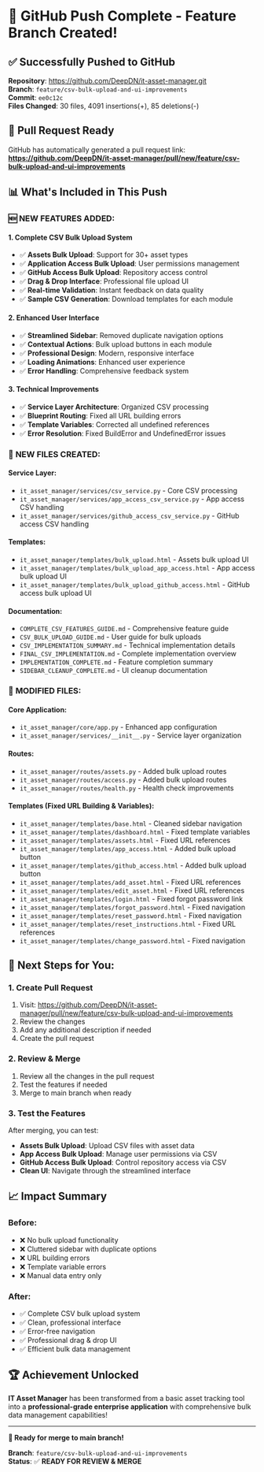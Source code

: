 # 🚀 GitHub Push Complete - Feature Branch Created!

## ✅ **Successfully Pushed to GitHub**

**Repository**: https://github.com/DeepDN/it-asset-manager.git  
**Branch**: `feature/csv-bulk-upload-and-ui-improvements`  
**Commit**: `ee0c12c`  
**Files Changed**: 30 files, 4091 insertions(+), 85 deletions(-)

## 🎯 **Pull Request Ready**

GitHub has automatically generated a pull request link:
**https://github.com/DeepDN/it-asset-manager/pull/new/feature/csv-bulk-upload-and-ui-improvements**

## 📊 **What's Included in This Push**

### 🆕 **NEW FEATURES ADDED:**

#### **1. Complete CSV Bulk Upload System**
- ✅ **Assets Bulk Upload**: Support for 30+ asset types
- ✅ **Application Access Bulk Upload**: User permissions management
- ✅ **GitHub Access Bulk Upload**: Repository access control
- ✅ **Drag & Drop Interface**: Professional file upload UI
- ✅ **Real-time Validation**: Instant feedback on data quality
- ✅ **Sample CSV Generation**: Download templates for each module

#### **2. Enhanced User Interface**
- ✅ **Streamlined Sidebar**: Removed duplicate navigation options
- ✅ **Contextual Actions**: Bulk upload buttons in each module
- ✅ **Professional Design**: Modern, responsive interface
- ✅ **Loading Animations**: Enhanced user experience
- ✅ **Error Handling**: Comprehensive feedback system

#### **3. Technical Improvements**
- ✅ **Service Layer Architecture**: Organized CSV processing
- ✅ **Blueprint Routing**: Fixed all URL building errors
- ✅ **Template Variables**: Corrected all undefined references
- ✅ **Error Resolution**: Fixed BuildError and UndefinedError issues

### 📁 **NEW FILES CREATED:**

#### **Service Layer:**
- `it_asset_manager/services/csv_service.py` - Core CSV processing
- `it_asset_manager/services/app_access_csv_service.py` - App access CSV handling
- `it_asset_manager/services/github_access_csv_service.py` - GitHub access CSV handling

#### **Templates:**
- `it_asset_manager/templates/bulk_upload.html` - Assets bulk upload UI
- `it_asset_manager/templates/bulk_upload_app_access.html` - App access bulk upload UI
- `it_asset_manager/templates/bulk_upload_github_access.html` - GitHub access bulk upload UI

#### **Documentation:**
- `COMPLETE_CSV_FEATURES_GUIDE.md` - Comprehensive feature guide
- `CSV_BULK_UPLOAD_GUIDE.md` - User guide for bulk uploads
- `CSV_IMPLEMENTATION_SUMMARY.md` - Technical implementation details
- `FINAL_CSV_IMPLEMENTATION.md` - Complete implementation overview
- `IMPLEMENTATION_COMPLETE.md` - Feature completion summary
- `SIDEBAR_CLEANUP_COMPLETE.md` - UI cleanup documentation

### 🔧 **MODIFIED FILES:**

#### **Core Application:**
- `it_asset_manager/core/app.py` - Enhanced app configuration
- `it_asset_manager/services/__init__.py` - Service layer organization

#### **Routes:**
- `it_asset_manager/routes/assets.py` - Added bulk upload routes
- `it_asset_manager/routes/access.py` - Added bulk upload routes
- `it_asset_manager/routes/health.py` - Health check improvements

#### **Templates (Fixed URL Building & Variables):**
- `it_asset_manager/templates/base.html` - Cleaned sidebar navigation
- `it_asset_manager/templates/dashboard.html` - Fixed template variables
- `it_asset_manager/templates/assets.html` - Fixed URL references
- `it_asset_manager/templates/app_access.html` - Added bulk upload button
- `it_asset_manager/templates/github_access.html` - Added bulk upload button
- `it_asset_manager/templates/add_asset.html` - Fixed URL references
- `it_asset_manager/templates/edit_asset.html` - Fixed URL references
- `it_asset_manager/templates/login.html` - Fixed forgot password link
- `it_asset_manager/templates/forgot_password.html` - Fixed navigation
- `it_asset_manager/templates/reset_password.html` - Fixed navigation
- `it_asset_manager/templates/reset_instructions.html` - Fixed URL references
- `it_asset_manager/templates/change_password.html` - Fixed navigation

## 🎯 **Next Steps for You:**

### **1. Create Pull Request**
1. Visit: https://github.com/DeepDN/it-asset-manager/pull/new/feature/csv-bulk-upload-and-ui-improvements
2. Review the changes
3. Add any additional description if needed
4. Create the pull request

### **2. Review & Merge**
1. Review all the changes in the pull request
2. Test the features if needed
3. Merge to main branch when ready

### **3. Test the Features**
After merging, you can test:
- **Assets Bulk Upload**: Upload CSV files with asset data
- **App Access Bulk Upload**: Manage user permissions via CSV
- **GitHub Access Bulk Upload**: Control repository access via CSV
- **Clean UI**: Navigate through the streamlined interface

## 📈 **Impact Summary**

### **Before:**
- ❌ No bulk upload functionality
- ❌ Cluttered sidebar with duplicate options
- ❌ URL building errors
- ❌ Template variable errors
- ❌ Manual data entry only

### **After:**
- ✅ Complete CSV bulk upload system
- ✅ Clean, professional interface
- ✅ Error-free navigation
- ✅ Professional drag & drop UI
- ✅ Efficient bulk data management

## 🏆 **Achievement Unlocked**

**IT Asset Manager** has been transformed from a basic asset tracking tool into a **professional-grade enterprise application** with comprehensive bulk data management capabilities!

---

**🎉 Ready for merge to main branch!**

**Branch**: `feature/csv-bulk-upload-and-ui-improvements`  
**Status**: ✅ **READY FOR REVIEW & MERGE**
